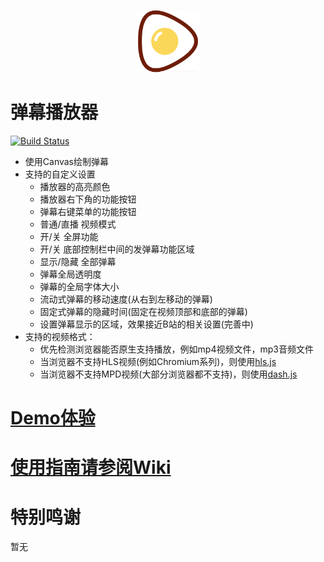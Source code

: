 <p align="center">
<img src="./logo.png" alt="DanPlayer" width="100">
</p>

# 弹幕播放器
[![Build Status](https://www.travis-ci.org/gzlock/danplayer.svg?branch=master)](https://www.travis-ci.org/gzlock/danplayer)

- 使用Canvas绘制弹幕
- 支持的自定义设置
    - 播放器的高亮颜色
    - 播放器右下角的功能按钮
    - 弹幕右键菜单的功能按钮
    - 普通/直播 视频模式
    - 开/关 全屏功能
    - 开/关 底部控制栏中间的发弹幕功能区域
    - 显示/隐藏 全部弹幕
    - 弹幕全局透明度
    - 弹幕的全局字体大小
    - 流动式弹幕的移动速度(从右到左移动的弹幕)
    - 固定式弹幕的隐藏时间(固定在视频顶部和底部的弹幕)
    - 设置弹幕显示的区域，效果接近B站的相关设置(完善中)
- 支持的视频格式：
    - 优先检测浏览器能否原生支持播放，例如mp4视频文件，mp3音频文件
    - 当浏览器不支持HLS视频(例如Chromium系列)，则使用[hls.js](https://github.com/video-dev/hls.js)
    - 当浏览器不支持MPD视频(大部分浏览器都不支持)，则使用[dash.js](https://github.com/Dash-Industry-Forum/dash.js)

# [Demo体验](https://gzlock.github.io/danplayer)

# [使用指南请参阅Wiki](https://github.com/gzlock/danplayer/wiki)

# 特别鸣谢
暂无

